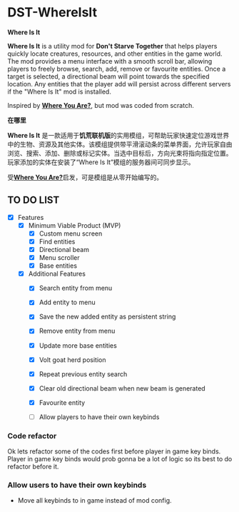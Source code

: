 # DST-WhereIsIt

**Where Is It**

**Where Is It** is a utility mod for **Don't Starve Together** that helps players quickly locate creatures, resources, and other entities in the game world. The mod provides a menu interface with a smooth scroll bar, allowing players to freely browse, search, add, remove or favourite entities. Once a target is selected, a directional beam will point towards the specified location. Any entities that the player add will persist across different servers if the "Where Is It" mod is installed.

Inspired by [**Where You Are?**](https://steamcommunity.com/sharedfiles/filedetails/?id=2823963520&searchtext=Where+you+are), but mod was coded from scratch.

**在哪里**

**Where Is It** 是一款适用于**饥荒联机版**的实用模组，可帮助玩家快速定位游戏世界中的生物、资源及其他实体。该模组提供带平滑滚动条的菜单界面，允许玩家自由浏览、搜索、添加、删除或标记实体。当选中目标后，方向光束将指向指定位置。玩家添加的实体在安装了“Where Is It”模组的服务器间可同步显示。

受[**Where You Are?**](https://steamcommunity.com/sharedfiles/filedetails/?id=2823963520&searchtext=Where+you+are)启发，可是模组是从零开始编写的。

## TO DO LIST
- [x] Features
    - [x] Minimum Viable Product (MVP)
        - [x] Custom menu screen
        - [x] Find entities 
        - [x] Directional beam
        - [x] Menu scroller
        - [x] Base entities
    - [x] Additional Features
        - [x] Search entity from menu
        - [x] Add entity to menu
        - [x] Save the new added entity as persistent string
        - [x] Remove entity from menu
        - [x] Update more base entities
        - [x] Volt goat herd position
        - [x] Repeat previous entity search
        - [x] Clear old directional beam when new beam is generated
        - [x] Favourite entity
        - [ ] Allow players to have their own keybinds


### Code refactor
Ok lets refactor some of the codes first before player in game key binds. 
Player in game key binds would prob gonna be a lot of logic so its best to do refactor before it.

### Allow users to have their own keybinds

- Move all keybinds to in game instead of mod config.

    